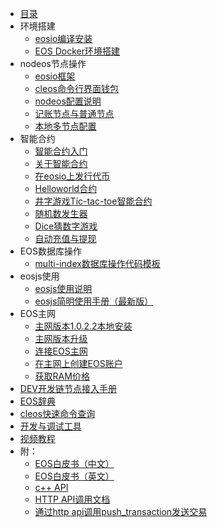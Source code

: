 * [目录](README.md)
* 环境搭建
    * [eosio编译安装](docs/eos_compile_install.md)
    * [EOS Docker环境搭建](docs/EOSDocker.md)
* nodeos节点操作
    * [eosio框架](docs/eosio_framework.md)
    * [cleos命令行界面钱包](docs/eos_command_line_wallet.md)
    * [nodeos配置说明](docs/nodeos_config.md)
    * [记账节点与普通节点](docs/block_producer_non_producer.md)
    * [本地多节点配置](docs/eos_multi_node.md)
* 智能合约
    * [智能合约入门](docs/smart_contract_start.md)
    * [关于智能合约](docs/about_smart_contract.md)
    * [在eosio上发行代币](docs/token_exchange_msig.md)
    * [Helloworld合约](docs/Helloworld_contract.md)
    * [井字游戏Tic-tac-toe智能合约](docs/tic-tac-toe_game.md)
    * [随机数发生器](docs/randomization.md)
    * [Dice猜数字游戏](docs/dice_contract.md)
    * [自动充值与提现](docs/exchange_deposit_withdrawal.md)
* EOS数据库操作
    * [multi-index数据库操作代码模板](docs/db_module.md)
* eosjs使用
    * [eosjs使用说明](docs/eosjs_tutorial.md)
    * [eosjs简明使用手册（最新版）](docs/eosjs_manual.md)
* EOS主网
    * [主网版本1.0.2.2本地安装](docs/mainnet-1.0.2.2_setup.md)
    * [主网版本升级](docs/update_eos_mainnet.md)
    * [连接EOS主网](docs/eos_mainnet_connect.md)
    * [在主网上创建EOS账户](docs/create_account_on_mainnet.md)
    * [获取RAM价格](docs/ram_price.md)
* [DEV开发链节点接入手册](docs/dev.md)
* [EOS辞典](docs/eos_dictionary.md)
* [cleos快速命令查询](docs/command_list.md)
* [开发与调试工具](docs/tools.md)
* [视频教程](docs/video_tutorial.md)
* 附：
    * [EOS白皮书（中文）](docs/eos_whitepaper_cn.md)
    * [EOS白皮书（英文）](docs/eos_whitepaper_en.md)
    * [c++ API](docs/cpp_api.md)
    * [HTTP API调用文档](docs/http_api_doc.md)
    * [通过http api调用push_transaction发送交易](docs/how_to_push_transaction_by_http_api.md)
